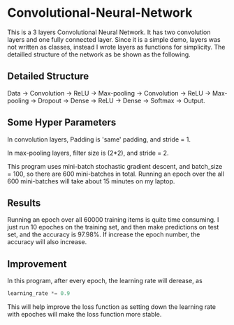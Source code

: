 # Convolutional-Neural-Network
This is a 3 layers Convolutional Neural Network. It has two convolution layers and one fully connected layer. Since it is a simple demo, layers was not written as classes, instead I wrote layers as functions for simplicity. The detailled structure of the network as be shown as the following.

## Detailed Structure
Data -> Convolution -> ReLU -> Max-pooling -> Convolution -> ReLU -> Max-pooling -> Dropout -> Dense -> ReLU -> Dense -> Softmax -> Output.

## Some Hyper Parameters
In convolution layers, Padding is 'same' padding, and stride = 1.


In max-pooling layers, filter size is (2*2), and stride = 2.


This program uses mini-batch stochastic gradient descent, and batch_size = 100, so there are 600 mini-batches in total. Running an epoch over the all 600 mini-batches will take about 15 minutes on my laptop.

## Results
Running an epoch over all 60000 training items is quite time consuming. I just run 10 epoches on the training set, and then make predictions on test set, and the accuracy is 97.98%. If increase the epoch number, the accuracy will also increase.

## Improvement
In this program, after every epoch, the learning rate will derease, as

```Python
learning_rate *= 0.9
```

This will help improve the loss function as setting down the learning rate with epoches will make the loss function more stable.
